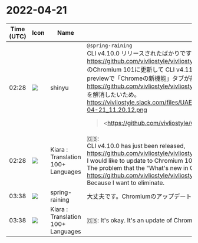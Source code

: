 # 2022-04-21

|Time (UTC)|Icon|Name|Message|
|---|---|---|---|
|02:28|![](https://avatars.slack-edge.com/2018-04-27/354445776386_e258f5ed5ba887b08668_72.jpg)|shinyu|`@spring-raining`<br>CLI v4.10.0 リリースされたばかりですが、<br><https://github.com/vivliostyle/vivliostyle-cli/pull/275><br>のChromium 101に更新して CLI v4.11.0 をリリースしたいと思います。<br>previewで「Chromeの新機能」タブが前面に出る問題<br><https://github.com/vivliostyle/vivliostyle-cli/issues/248><br>を解消したいため。<br>https://vivliostyle.slack.com/files/UAE8V83GA/F03CP9YJZ5F/____________________________2022-04-21_11.20.12.png<br><blockquote><https://github.com/vivliostyle/vivliostyle-cli/pull/275|#275 feat: Update Puppeteer-core to 13.6.0 (Chromium 101)></blockquote><br><blockquote><https://github.com/vivliostyle/vivliostyle-cli/issues/248|#248 "What's new in Chrome" tab on preview with Chromium 100></blockquote>|
|02:28|![](https://avatars.slack-edge.com/2021-08-02/2324149410423_2aa7423c4133ecb9f168_72.png)|Kiara : Translation 100+ Languages|🇬🇧: <br>CLI v4.10.0 has just been released,<br><https://github.com/vivliostyle/vivliostyle-cli/pull/275><br>I would like to update to Chromium 101 and release CLI v4.11.0.<br>The problem that the "What's new in Chrome" tab comes to the front in preview<br><https://github.com/vivliostyle/vivliostyle-cli/issues/248><br>Because I want to eliminate.|
|03:38|![](https://secure.gravatar.com/avatar/1ac180f0868137292905c311b5fff781.jpg?s=72&d=https%3A%2F%2Fa.slack-edge.com%2Fdf10d%2Fimg%2Favatars%2Fava_0021-72.png)|spring-raining|大丈夫です。Chromiumのアップデートなのでfeatureでお願いします|
|03:38|![](https://avatars.slack-edge.com/2021-08-02/2324149410423_2aa7423c4133ecb9f168_72.png)|Kiara : Translation 100+ Languages|🇬🇧: It's okay. It's an update of Chromium, so please use feature.|

